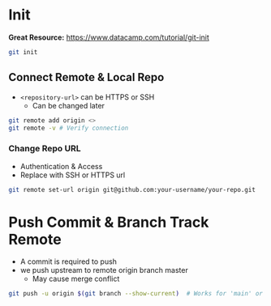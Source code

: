 # Init
**Great Resource:** https://www.datacamp.com/tutorial/git-init
```bash
git init
```

## Connect Remote & Local Repo
- `<repository-url>` can be HTTPS or SSH
	- Can be changed later
```bash
git remote add origin <>
git remote -v # Verify connection
```

### Change Repo URL
- Authentication & Access
- Replace with SSH or HTTPS url
```bash
git remote set-url origin git@github.com:your-username/your-repo.git
```

# Push Commit & Branch Track Remote
- A commit is required to push
- we push upstream to remote origin branch master
	- May cause merge conflict
```bash
git push -u origin $(git branch --show-current)  # Works for 'main' or 'master' 
```

